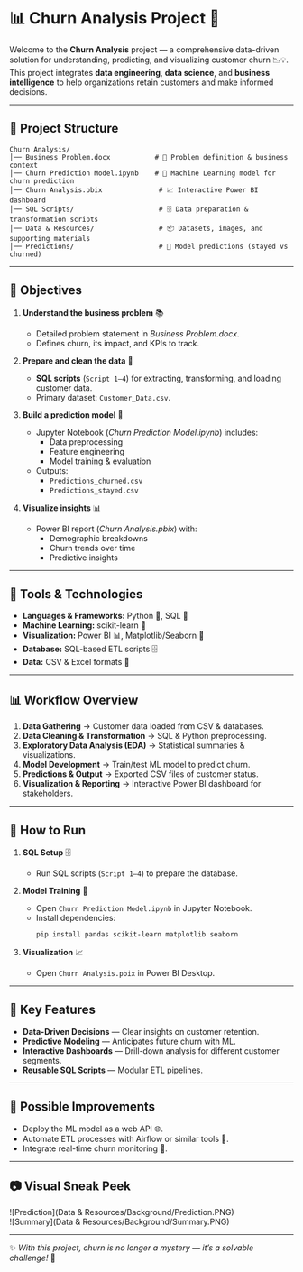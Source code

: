 # 📊 Churn Analysis Project 🚀

Welcome to the **Churn Analysis** project — a comprehensive data-driven solution for understanding, predicting, and visualizing customer churn 📉💡. This project integrates **data engineering**, **data science**, and **business intelligence** to help organizations retain customers and make informed decisions.  

---

## 📁 Project Structure  

```
Churn Analysis/
│── Business Problem.docx           # 📜 Problem definition & business context
│── Churn Prediction Model.ipynb    # 🤖 Machine Learning model for churn prediction
│── Churn Analysis.pbix              # 📈 Interactive Power BI dashboard
│── SQL Scripts/                     # 🗄️ Data preparation & transformation scripts
│── Data & Resources/                # 📦 Datasets, images, and supporting materials
│── Predictions/                     # 📑 Model predictions (stayed vs churned)
```

---

## 🎯 Objectives  
1. **Understand the business problem** 📚  
   - Detailed problem statement in *Business Problem.docx*.
   - Defines churn, its impact, and KPIs to track.  

2. **Prepare and clean the data** 🧹  
   - **SQL scripts** (`Script 1–4`) for extracting, transforming, and loading customer data.  
   - Primary dataset: `Customer_Data.csv`.  

3. **Build a prediction model** 🤖  
   - Jupyter Notebook (*Churn Prediction Model.ipynb*) includes:
     - Data preprocessing
     - Feature engineering
     - Model training & evaluation
   - Outputs:
     - `Predictions_churned.csv`
     - `Predictions_stayed.csv`

4. **Visualize insights** 📊  
   - Power BI report (*Churn Analysis.pbix*) with:
     - Demographic breakdowns
     - Churn trends over time
     - Predictive insights  

---

## 🔧 Tools & Technologies  
- **Languages & Frameworks:** Python 🐍, SQL 💾  
- **Machine Learning:** scikit-learn 🤖  
- **Visualization:** Power BI 📊, Matplotlib/Seaborn 🎨  
- **Database:** SQL-based ETL scripts 🗄️  
- **Data:** CSV & Excel formats 📑  

---

## 📊 Workflow Overview  
1. **Data Gathering** → Customer data loaded from CSV & databases.  
2. **Data Cleaning & Transformation** → SQL & Python preprocessing.  
3. **Exploratory Data Analysis (EDA)** → Statistical summaries & visualizations.  
4. **Model Development** → Train/test ML model to predict churn.  
5. **Predictions & Output** → Exported CSV files of customer status.  
6. **Visualization & Reporting** → Interactive Power BI dashboard for stakeholders.  

---

## 🚀 How to Run  
1. **SQL Setup** 🗄️  
   - Run SQL scripts (`Script 1–4`) to prepare the database.  

2. **Model Training** 🤖  
   - Open `Churn Prediction Model.ipynb` in Jupyter Notebook.
   - Install dependencies:  
     ```bash
     pip install pandas scikit-learn matplotlib seaborn
     ```

3. **Visualization** 📈  
   - Open `Churn Analysis.pbix` in Power BI Desktop.  

---

## 🌟 Key Features  
- **Data-Driven Decisions** — Clear insights on customer retention.  
- **Predictive Modeling** — Anticipates future churn with ML.  
- **Interactive Dashboards** — Drill-down analysis for different customer segments.  
- **Reusable SQL Scripts** — Modular ETL pipelines.  

---

## 📌 Possible Improvements  
- Deploy the ML model as a web API 🌐.  
- Automate ETL processes with Airflow or similar tools 🔄.  
- Integrate real-time churn monitoring 📡.  

---

## 📷 Visual Sneak Peek  
![Prediction](Data & Resources/Background/Prediction.PNG)  
![Summary](Data & Resources/Background/Summary.PNG)  

---

✨ *With this project, churn is no longer a mystery — it’s a solvable challenge!* 🚀  
